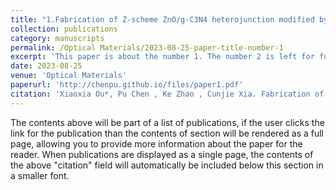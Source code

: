 ```yaml
---
title: "1.Fabrication of Z-scheme ZnO/g-C3N4 heterojunction modified by silver nanoparticles for photocatalytic removal of Norfloxacin and Rhodamine B"
collection: publications
category: manuscripts
permalink: /Optical Materials/2023-08-25-paper-title-number-1
excerpt: 'This paper is about the number 1. The number 2 is left for future work.'
date: 2023-08-25
venue: 'Optical Materials'
paperurl: 'http://chenpu.github.io/files/paper1.pdf'
citation: 'Xiaoxia Ou*, Pu Chen , Ke Zhao , Cunjie Xia. Fabrication of Z-scheme ZnO/g-C3N4 heterojunction modified by silver nanoparticles for photocatalytic removal of Norfloxacin and Rhodamine B. <i>Optical Materials</i>. 2023;144:114305.'
---
```

The contents above will be part of a list of publications, if the user clicks the link for the publication than the contents of section will be rendered as a full page, allowing you to provide more information about the paper for the reader. When publications are displayed as a single page, the contents of the above "citation" field will automatically be included below this section in a smaller font.
